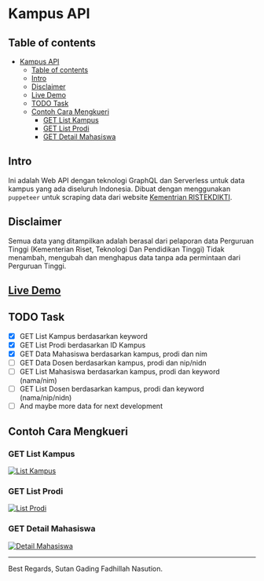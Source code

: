 # Kampus API

## Table of contents
- [Kampus API](#kampus-api)
  - [Table of contents](#table-of-contents)
  - [Intro](#intro)
  - [Disclaimer](#disclaimer)
  - [Live Demo](#live-demo)
  - [TODO Task](#todo-task)
  - [Contoh Cara Mengkueri](#contoh-cara-mengkueri)
    - [GET List Kampus](#get-list-kampus)
    - [GET List Prodi](#get-list-prodi)
    - [GET Detail Mahasiswa](#get-detail-mahasiswa)

## Intro
Ini adalah Web API dengan teknologi GraphQL dan Serverless untuk data kampus yang ada diseluruh Indonesia. Dibuat dengan menggunakan `puppeteer` untuk scraping data dari website [Kementrian RISTEKDIKTI](https://forlap.ristekdikti.go.id/).

## Disclaimer
Semua data yang ditampilkan adalah berasal dari pelaporan data Perguruan Tinggi (Kementerian Riset, Teknologi Dan Pendidikan Tinggi) Tidak menambah, mengubah dan menghapus data tanpa ada permintaan dari Perguruan Tinggi.

## [Live Demo](https://kampus-api.sutanlab.now.sh/graphql)

## TODO Task
- [x] GET List Kampus berdasarkan keyword
- [x] GET List Prodi berdasarkan ID Kampus
- [x] GET Data Mahasiswa berdasarkan kampus, prodi dan nim
- [ ] GET Data Dosen berdasarkan kampus, prodi dan nip/nidn
- [ ] GET List Mahasiswa berdasarkan kampus, prodi dan keyword (nama/nim)
- [ ] GET List Dosen berdasarkan kampus, prodi dan keyword (nama/nip/nidn)
- [ ] And maybe more data for next development

## Contoh Cara Mengkueri
### GET List Kampus
[![List Kampus](https://raw.githubusercontent.com/sutanlab/kampus-api/master/capture/getKampusByKeyword.png)](https://raw.githubusercontent.com/sutanlab/kampus-api/master/capture/getKampusByKeyword.png)

### GET List Prodi
[![List Prodi](https://raw.githubusercontent.com/sutanlab/kampus-api/master/capture/getProdiByKampusID.png)](https://raw.githubusercontent.com/sutanlab/kampus-api/master/capture/getProdiByKampusID.png)

### GET Detail Mahasiswa
[![Detail Mahasiswa](https://raw.githubusercontent.com/sutanlab/kampus-api/master/capture/getMahasiswaByNim.png)](https://raw.githubusercontent.com/sutanlab/kampus-api/master/capture/getMahasiswaByNim.png)

---

Best Regards,
Sutan Gading Fadhillah Nasution.
